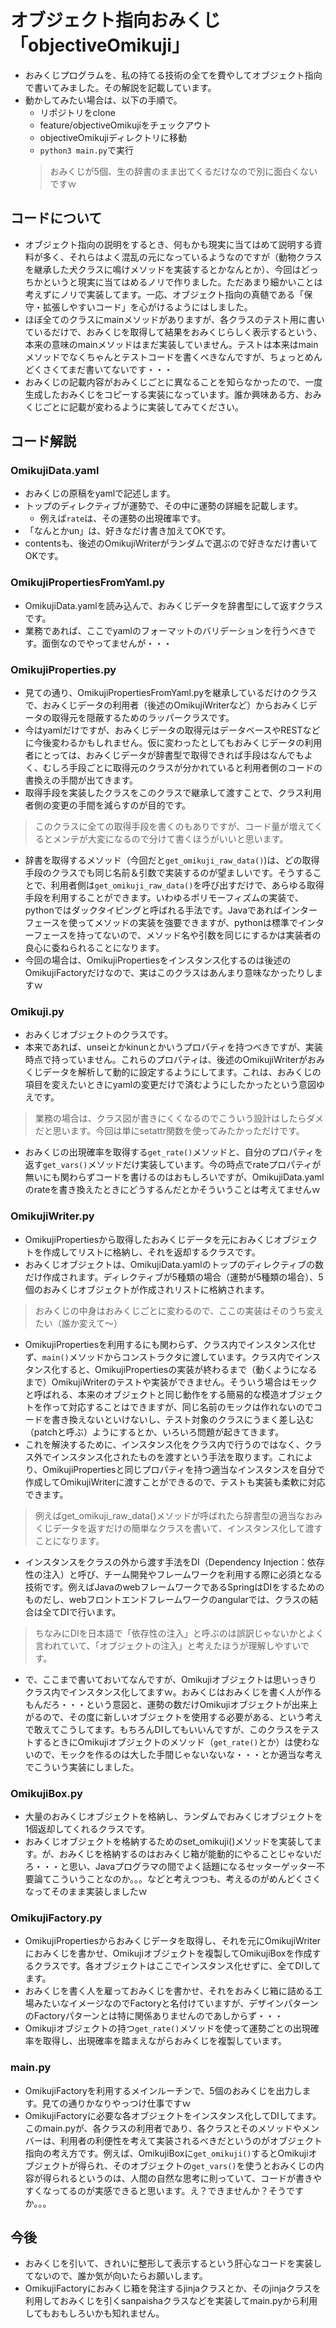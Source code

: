 オブジェクト指向おみくじ「objectiveOmikuji」
==

- おみくじプログラムを、私の持てる技術の全てを費やしてオブジェクト指向で書いてみました。その解説を記載しています。
- 動かしてみたい場合は、以下の手順で。
  - リポジトリをclone
  - feature/objectiveOmikujiをチェックアウト
  - objectiveOmikujiディレクトリに移動
  - `python3 main.py`で実行
  > おみくじが5個、生の辞書のまま出てくるだけなので別に面白くないですｗ

## コードについて
- オブジェクト指向の説明をするとき、何もかも現実に当てはめて説明する資料が多く、それらはよく混乱の元になっているようなのですが（動物クラスを継承した犬クラスに鳴けメソッドを実装するとかなんとか）、今回はどっちかというと現実に当てはめるノリで作りました。ただあまり細かいことは考えずにノリで実装してます。一応、オブジェクト指向の真髄である「保守・拡張しやすいコード」を心がけるようにはしました。
- ほぼ全てのクラスにmainメソッドがありますが、各クラスのテスト用に書いているだけで、おみくじを取得して結果をおみくじらしく表示するという、本来の意味のmainメソッドはまだ実装していません。テストは本来はmainメソッドでなくちゃんとテストコードを書くべきなんですが、ちょっとめんどくさくてまだ書いてないです・・・
- おみくじの記載内容がおみくじごとに異なることを知らなかったので、一度生成したおみくじをコピーする実装になっています。誰か興味ある方、おみくじごとに記載が変わるように実装してみてください。

## コード解説
### OmikujiData.yaml
- おみくじの原稿をyamlで記述します。
- トップのディレクティブが運勢で、その中に運勢の詳細を記載します。
  - 例えば`rate`は、その運勢の出現確率です。
- 「なんとかun」は、好きなだけ書き加えてOKです。
- contentsも、後述のOmikujiWriterがランダムで選ぶので好きなだけ書いてOKです。

### OmikujiPropertiesFromYaml.py
- OmikujiData.yamlを読み込んで、おみくじデータを辞書型にして返すクラスです。
- 業務であれば、ここでyamlのフォーマットのバリデーションを行うべきです。面倒なのでやってませんが・・・

### OmikujiProperties.py
- 見ての通り、OmikujiPropertiesFromYaml.pyを継承しているだけのクラスで、おみくじデータの利用者（後述のOmikujiWriterなど）からおみくじデータの取得元を隠蔽するためのラッパークラスです。
- 今はyamlだけですが、おみくじデータの取得元はデータベースやRESTなどに今後変わるかもしれません。仮に変わったとしてもおみくじデータの利用者にとっては、おみくじデータが辞書型で取得できれば手段はなんでもよく、むしろ手段ごとに取得元のクラスが分かれていると利用者側のコードの書換えの手間が出てきます。
- 取得手段を実装したクラスをこのクラスで継承して渡すことで、クラス利用者側の変更の手間を減らすのが目的です。
> このクラスに全ての取得手段を書くのもありですが、コード量が増えてくるとメンテが大変になるので分けて書くほうがいいと思います。

- 辞書を取得するメソッド（今回だと`get_omikuji_raw_data()`)は、どの取得手段のクラスでも同じ名前＆引数で実装するのが望ましいです。そうすることで、利用者側は`get_omikuji_raw_data()`を呼び出すだけで、あらゆる取得手段を利用することができます。いわゆるポリモーフィズムの実装で、pythonではダックタイピングと呼ばれる手法です。Javaであればインターフェースを使ってメソッドの実装を強要できますが、pythonは標準でインターフェースを持ってないので、メソッド名や引数を同じにするかは実装者の良心に委ねられることになります。
- 今回の場合は、OmikujiPropertiesをインスタンス化するのは後述のOmikujiFactoryだけなので、実はこのクラスはあんまり意味なかったりしますｗ

### Omikuji.py
- おみくじオブジェクトのクラスです。
- 本来であれば、unseiとかkinunとかいうプロパティを持つべきですが、実装時点で持っていません。これらのプロパティは、後述のOmikujiWriterがおみくじデータを解析して動的に設定するようにしてます。これは、おみくじの項目を変えたいときにyamlの変更だけで済むようにしたかったという意図ゆえです。
> 業務の場合は、クラス図が書きにくくなるのでこういう設計はしたらダメだと思います。今回は単にsetattr関数を使ってみたかっただけです。

- おみくじの出現確率を取得する`get_rate()`メソッドと、自分のプロパティを返す`get_vars()`メソッドだけ実装しています。今の時点でrateプロパティが無いにも関わらずコードを書けるのはおもしろいですが、OmikujiData.yamlのrateを書き換えたときにどうするんだとかそういうことは考えてませんｗ

### OmikujiWriter.py
- OmikujiPropertiesから取得したおみくじデータを元におみくじオブジェクトを作成してリストに格納し、それを返却するクラスです。
- おみくじオブジェクトは、OmikujiData.yamlのトップのディレクティブの数だけ作成されます。ディレクティブが5種類の場合（運勢が5種類の場合）、5個のおみくじオブジェクトが作成されリストに格納されます。
> おみくじの中身はおみくじごとに変わるので、ここの実装はそのうち変えたい（誰か変えて〜）

- OmikujiPropertiesを利用するにも関わらず、クラス内でインスタンス化せず、`main()`メソッドからコンストラクタに渡しています。クラス内でインスタンス化すると、OmikujiPropertiesの実装が終わるまで（動くようになるまで）OmikujiWriterのテストや実装ができません。そういう場合はモックと呼ばれる、本来のオブジェクトと同じ動作をする簡易的な模造オブジェクトを作って対応することはできますが、同じ名前のモックは作れないのでコードを書き換えないといけないし、テスト対象のクラスにうまく差し込む（patchと呼ぶ）ようにするとか、いろいろ問題が起きてきます。
- これを解決するために、インスタンス化をクラス内で行うのではなく、クラス外でインスタンス化されたものを渡すという手法を取ります。これにより、OmikujiPropertiesと同じプロパティを持つ適当なインスタンスを自分で作成してOmikujiWriterに渡すことができるので、テストも実装も柔軟に対応できます。
> 例えばget_omikuji_raw_data()メソッドが呼ばれたら辞書型の適当なおみくじデータを返すだけの簡単なクラスを書いて、インスタンス化して渡すことになります。

- インスタンスをクラスの外から渡す手法をDI（Dependency Injection：依存性の注入）と呼び、チーム開発やフレームワークを利用する際に必須となる技術です。例えばJavaのwebフレームワークであるSpringはDIをするためのものだし、webフロントエンドフレームワークのangularでは、クラスの結合は全てDIで行います。
> ちなみにDIを日本語で「依存性の注入」と呼ぶのは誤訳じゃないかとよく言われていて、「オブジェクトの注入」と考えたほうが理解しやすいです。

- で、ここまで書いておいてなんですが、Omikujiオブジェクトは思いっきりクラス内でインスタンス化してますｗ。おみくじはおみくじを書く人が作るもんだろ・・・という意図と、運勢の数だけOmikujiオブジェクトが出来上がるので、その度に新しいオブジェクトを使用する必要がある、という考えで敢えてこうしてます。もちろんDIしてもいいんですが、このクラスをテストするときにOmikujiオブジェクトのメソッド（`get_rate()`とか）は使わないので、モックを作るのは大した手間じゃないないな・・・とか適当な考えでこういう実装にしました。

### OmikujiBox.py
- 大量のおみくじオブジェクトを格納し、ランダムでおみくじオブジェクトを1個返却してくれるクラスです。
- おみくじオブジェクトを格納するためのset_omikuji()メソッドを実装してます。が、おみくじを格納するのはおみくじ箱が能動的にやることじゃないだろ・・・と思い、Javaプログラマの間でよく話題になるセッターゲッター不要論てこういうことなのか。。。などと考えつつも、考えるのがめんどくさくなってそのまま実装しましたｗ

### OmikujiFactory.py
- OmikujiPropertiesからおみくじデータを取得し、それを元にOmikujiWriterにおみくじを書かせ、Omikujiオブジェクトを複製してOmikujiBoxを作成するクラスです。各オブジェクトはここでインスタンス化せずに、全てDIしてます。
- おみくじを書く人を雇っておみくじを書かせ、それをおみくじ箱に詰める工場みたいなイメージなのでFactoryと名付けていますが、デザインパターンのFactoryパターンとは特に関係ありませんのであしからず・・・
- Omikujiオブジェクトの持つ`get_rate()`メソッドを使って運勢ごとの出現確率を取得し、出現確率を踏まえながらおみくじを複製しています。

### main.py
- OmikujiFactoryを利用するメインルーチンで、5個のおみくじを出力します。見ての通りかなりやっつけ仕事ですｗ
- OmikujiFactoryに必要な各オブジェクトをインスタンス化してDIしてます。このmain.pyが、各クラスの利用者であり、各クラスとそのメソッドやメンバーは、利用者の利便性を考えて実装されるべきだというのがオブジェクト指向の考え方です。例えば、OmikujiBoxに`get_omikuji()`するとOmikujiオブジェクトが得られ、そのオブジェクトの`get_vars()`を使うとおみくじの内容が得られるというのは、人間の自然な思考に則っていて、コードが書きやすくなってるのが実感できると思います。え？できませんか？そうですか。。。

## 今後
- おみくじを引いて、きれいに整形して表示するという肝心なコードを実装してないので、誰か気が向いたらお願いします。
- OmikujiFactoryにおみくじ箱を発注するjinjaクラスとか、そのjinjaクラスを利用しておみくじを引くsanpaishaクラスなどを実装してmain.pyから利用してもおもしろいかも知れません。
